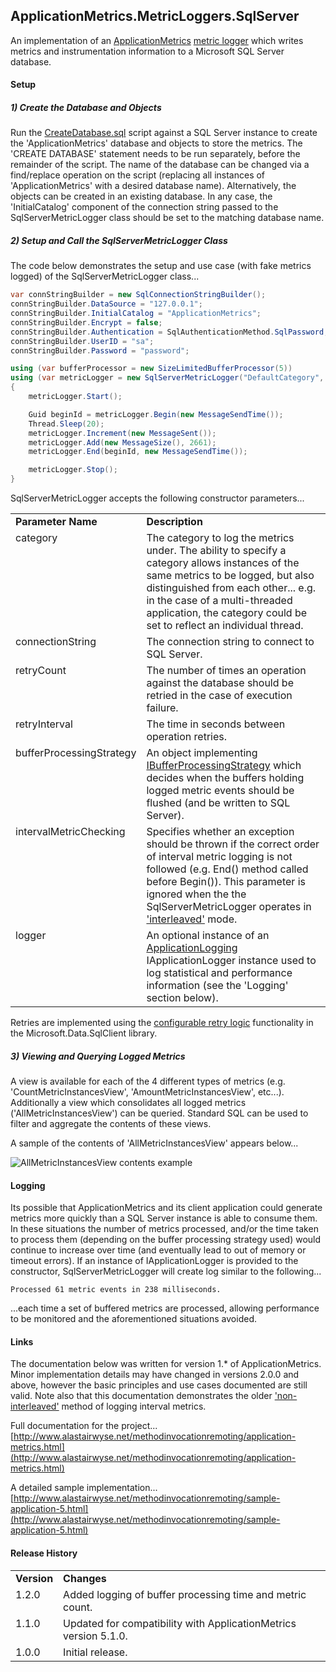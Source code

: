 ApplicationMetrics.MetricLoggers.SqlServer
---
An implementation of an [ApplicationMetrics](https://github.com/alastairwyse/ApplicationMetrics) [metric logger](https://github.com/alastairwyse/ApplicationMetrics/blob/master/ApplicationMetrics/IMetricLogger.cs) which writes metrics and instrumentation information to a Microsoft SQL Server database.


#### Setup

##### 1) Create the Database and Objects
Run the [CreateDatabase.sql](https://github.com/alastairwyse/ApplicationMetrics.MetricLoggers.SqlServer/blob/master/ApplicationMetrics.MetricLoggers.SqlServer/Resources/CreateDatabase.sql) script against a SQL Server instance to create the 'ApplicationMetrics' database and objects to store the metrics.  The 'CREATE DATABASE' statement needs to be run separately, before the remainder of the script.  The name of the database can be changed via a find/replace operation on the script (replacing all instances of 'ApplicationMetrics' with a desired database name).  Alternatively, the objects can be created in an existing database.  In any case, the 'InitialCatalog' component of the connection string passed to the SqlServerMetricLogger class should be set to the matching database name.

##### 2) Setup and Call the SqlServerMetricLogger Class

The code below demonstrates the setup and use case (with fake metrics logged) of the SqlServerMetricLogger class...

````C#
var connStringBuilder = new SqlConnectionStringBuilder();
connStringBuilder.DataSource = "127.0.0.1";
connStringBuilder.InitialCatalog = "ApplicationMetrics";
connStringBuilder.Encrypt = false;
connStringBuilder.Authentication = SqlAuthenticationMethod.SqlPassword;
connStringBuilder.UserID = "sa";
connStringBuilder.Password = "password";

using (var bufferProcessor = new SizeLimitedBufferProcessor(5))
using (var metricLogger = new SqlServerMetricLogger("DefaultCategory", connStringBuilder.ToString(), 20, 10, bufferProcessor, true))
{
    metricLogger.Start();

    Guid beginId = metricLogger.Begin(new MessageSendTime());
    Thread.Sleep(20);
    metricLogger.Increment(new MessageSent());
    metricLogger.Add(new MessageSize(), 2661);
    metricLogger.End(beginId, new MessageSendTime());

    metricLogger.Stop();
}
````

SqlServerMetricLogger accepts the following constructor parameters...

<table>
  <tr>
    <td><b>Parameter Name</b></td>
    <td><b>Description</b></td>
  </tr>
  <tr>
    <td valign="top">category</td>
    <td>
      The category to log the metrics under.  The ability to specify a category allows instances of the same metrics to be logged, but also distinguished from each other... e.g. in the case of a multi-threaded application, the category could be set to reflect an individual thread.
    </td>
  </tr>
  <tr>
    <td valign="top">connectionString</td>
    <td>
      The connection string to connect to SQL Server.
    </td>
  </tr>
  <tr>
    <td valign="top">retryCount</td>
    <td>
      The number of times an operation against the database should be retried in the case of execution failure.
    </td>
  </tr>
  <tr>
    <td valign="top">retryInterval</td>
    <td>
      The time in seconds between operation retries.
    </td>
  </tr>
  <tr>
    <td valign="top">bufferProcessingStrategy</td>
    <td>
      An object implementing <a href="https://github.com/alastairwyse/ApplicationMetrics/blob/master/ApplicationMetrics.MetricLoggers/IBufferProcessingStrategy.cs">IBufferProcessingStrategy</a> which decides when the buffers holding logged metric events should be flushed (and be written to SQL Server).
    </td>
  </tr>
  <tr>
    <td valign="top">intervalMetricChecking</td>
    <td>
      Specifies whether an exception should be thrown if the correct order of interval metric logging is not followed (e.g. End() method called before Begin()).  This parameter is ignored when the the SqlServerMetricLogger operates in <a href="https://github.com/alastairwyse/ApplicationMetrics#interleaved-interval-metrics">'interleaved'</a> mode.
    </td>
  </tr>
  <tr>
    <td valign="top">logger</td>
    <td>
      An optional instance of an <a href="https://github.com/alastairwyse/ApplicationLogging">ApplicationLogging</a> IApplicationLogger instance used to log statistical and performance information (see the 'Logging' section below).
    </td>
  </tr>
</table>

Retries are implemented using the [configurable retry logic](https://docs.microsoft.com/en-us/sql/connect/ado-net/configurable-retry-logic-sqlclient-introduction?view=sql-server-ver16) functionality in the Microsoft.Data.SqlClient library.

##### 3) Viewing and Querying Logged Metrics
A view is available for each of the 4 different types of metrics (e.g. 'CountMetricInstancesView', 'AmountMetricInstancesView', etc...).  Additionally a view which consolidates all logged metrics ('AllMetricInstancesView') can be queried.  Standard SQL can be used to filter and aggregate the contents of these views.

A sample of the contents of 'AllMetricInstancesView' appears below...

![AllMetricInstancesView contents example](http://alastairwyse.net/applicationmetrics/images/allmetricinstancesview-example.png)

#### Logging

Its possible that ApplicationMetrics and its client application could generate metrics more quickly than a SQL Server instance is able to consume them.  In these situations the number of metrics processed, and/or the time taken to process them (depending on the buffer processing strategy used) would continue to increase over time (and eventually lead to out of memory or timeout errors).  If an instance of IApplicationLogger is provided to the constructor, SqlServerMetricLogger will create log similar to the following...


```
Processed 61 metric events in 238 milliseconds.
```

...each time a set of buffered metrics are processed, allowing performance to be monitored and the aforementioned situations avoided.

#### Links
The documentation below was written for version 1.* of ApplicationMetrics.  Minor implementation details may have changed in versions 2.0.0 and above, however the basic principles and use cases documented are still valid.  Note also that this documentation demonstrates the older ['non-interleaved'](https://github.com/alastairwyse/ApplicationMetrics#interleaved-interval-metrics) method of logging interval metrics.

Full documentation for the project...<br>
[http://www.alastairwyse.net/methodinvocationremoting/application-metrics.html](http://www.alastairwyse.net/methodinvocationremoting/application-metrics.html)

A detailed sample implementation...<br>
[http://www.alastairwyse.net/methodinvocationremoting/sample-application-5.html](http://www.alastairwyse.net/methodinvocationremoting/sample-application-5.html)

#### Release History

<table>
  <tr>
    <td><b>Version</b></td>
    <td><b>Changes</b></td>
  </tr>
  <tr>
    <td valign="top">1.2.0</td>
    <td>
      Added logging of buffer processing time and metric count.
    </td>
  </tr>
  <tr>
    <td valign="top">1.1.0</td>
    <td>
      Updated for compatibility with ApplicationMetrics version 5.1.0. 
    </td>
  </tr>
  <tr>
    <td valign="top">1.0.0</td>
    <td>
      Initial release.
    </td>
  </tr>
</table>